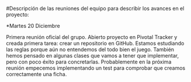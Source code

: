 #Descripción de las reuniones del equipo para describir los avances en el proyecto:

*Martes 20 Diciembre

Primera reunión oficial del grupo. Abierto proyecto en Pivotal Tracker y creada primera tarea: crear un repositorio en GitHub. Estamos estudiando las reglas porque aún no entendemos del todo bien el juego. También hemos pensado en algunas clases que vamos a tener que implementar, pero con poco éxito para concretarlas. Probablemente en la próxima reunión empecemos implementando un test para comprobar que creamos correctamente una ficha.
